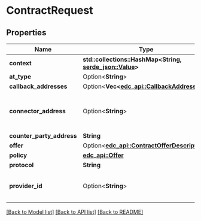 # ContractRequest

## Properties

| Name                      | Type                                                                                                                           | Description                                                            | Notes                    |
|---------------------------|--------------------------------------------------------------------------------------------------------------------------------|------------------------------------------------------------------------|--------------------------|
| **context**               | **std::collections::HashMap<String, [serde_json::Value](https://docs.rs/serde_json/latest/serde_json/value/enum.Value.html)>** |                                                                        |                          |
| **at_type**               | Option<**String**>                                                                                                             |                                                                        | [optional]               |
| **callback_addresses**    | Option<**Vec<[edc_api::CallbackAddress](CallbackAddress.md)>**>                                                                |                                                                        | [optional]               |
| **connector_address**     | Option<**String**>                                                                                                             | Please use counterPartyAddress instead, connectorAddress is deprecated | \[deprecated] [optional] |
| **counter_party_address** | **String**                                                                                                                     |                                                                        |                          |
| **offer**                 | Option<**[edc_api::ContractOfferDescription](ContractOfferDescription.md)**>                                                   |                                                                        | [optional]               |
| **policy**                | **[edc_api::Offer](Offer.md)**                                                                                                 |                                                                        |                          |
| **protocol**              | **String**                                                                                                                     |                                                                        |                          |
| **provider_id**           | Option<**String**>                                                                                                             | Please use policy.assigner instead, providerId is deprecated           | \[deprecated] [optional] |

[[Back to Model list]](../../crates/edc_api/README.md#documentation-for-models) [[Back to API list]](../../crates/edc_client/README.md#documentation-for-api-endpoints) [[Back to README]](../../README.md)


